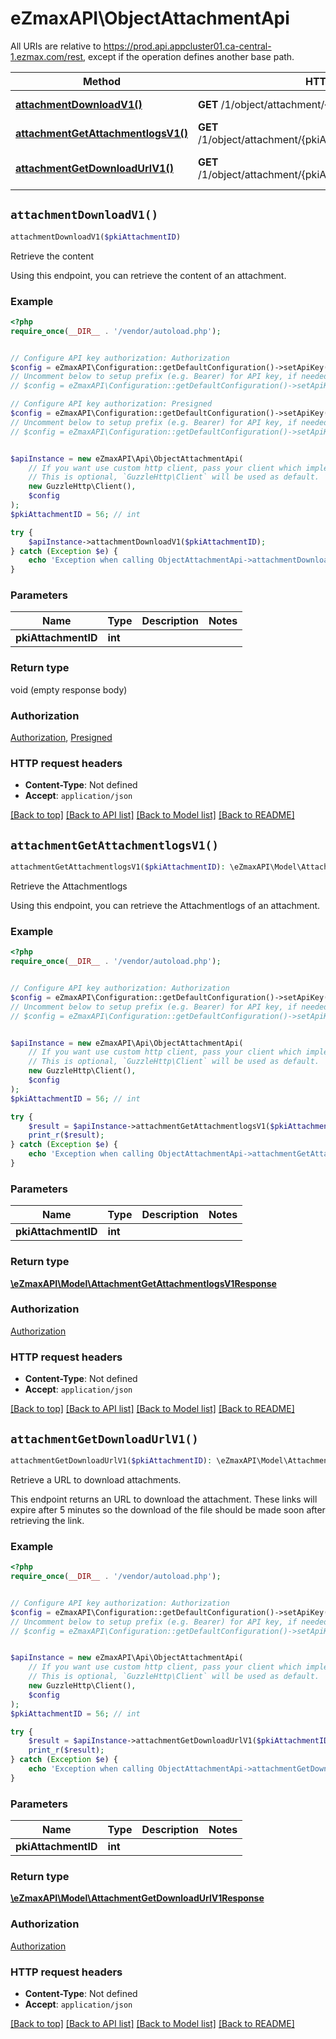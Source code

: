 # eZmaxAPI\ObjectAttachmentApi

All URIs are relative to https://prod.api.appcluster01.ca-central-1.ezmax.com/rest, except if the operation defines another base path.

| Method | HTTP request | Description |
| ------------- | ------------- | ------------- |
| [**attachmentDownloadV1()**](ObjectAttachmentApi.md#attachmentDownloadV1) | **GET** /1/object/attachment/{pkiAttachmentID}/download | Retrieve the content |
| [**attachmentGetAttachmentlogsV1()**](ObjectAttachmentApi.md#attachmentGetAttachmentlogsV1) | **GET** /1/object/attachment/{pkiAttachmentID}/getAttachmentlogs | Retrieve the Attachmentlogs |
| [**attachmentGetDownloadUrlV1()**](ObjectAttachmentApi.md#attachmentGetDownloadUrlV1) | **GET** /1/object/attachment/{pkiAttachmentID}/getDownloadUrl | Retrieve a URL to download attachments. |


## `attachmentDownloadV1()`

```php
attachmentDownloadV1($pkiAttachmentID)
```

Retrieve the content

Using this endpoint, you can retrieve the content of an attachment.

### Example

```php
<?php
require_once(__DIR__ . '/vendor/autoload.php');


// Configure API key authorization: Authorization
$config = eZmaxAPI\Configuration::getDefaultConfiguration()->setApiKey('Authorization', 'YOUR_API_KEY');
// Uncomment below to setup prefix (e.g. Bearer) for API key, if needed
// $config = eZmaxAPI\Configuration::getDefaultConfiguration()->setApiKeyPrefix('Authorization', 'Bearer');

// Configure API key authorization: Presigned
$config = eZmaxAPI\Configuration::getDefaultConfiguration()->setApiKey('sAuthorization', 'YOUR_API_KEY');
// Uncomment below to setup prefix (e.g. Bearer) for API key, if needed
// $config = eZmaxAPI\Configuration::getDefaultConfiguration()->setApiKeyPrefix('sAuthorization', 'Bearer');


$apiInstance = new eZmaxAPI\Api\ObjectAttachmentApi(
    // If you want use custom http client, pass your client which implements `GuzzleHttp\ClientInterface`.
    // This is optional, `GuzzleHttp\Client` will be used as default.
    new GuzzleHttp\Client(),
    $config
);
$pkiAttachmentID = 56; // int

try {
    $apiInstance->attachmentDownloadV1($pkiAttachmentID);
} catch (Exception $e) {
    echo 'Exception when calling ObjectAttachmentApi->attachmentDownloadV1: ', $e->getMessage(), PHP_EOL;
}
```

### Parameters

| Name | Type | Description  | Notes |
| ------------- | ------------- | ------------- | ------------- |
| **pkiAttachmentID** | **int**|  | |

### Return type

void (empty response body)

### Authorization

[Authorization](../../README.md#Authorization), [Presigned](../../README.md#Presigned)

### HTTP request headers

- **Content-Type**: Not defined
- **Accept**: `application/json`

[[Back to top]](#) [[Back to API list]](../../README.md#endpoints)
[[Back to Model list]](../../README.md#models)
[[Back to README]](../../README.md)

## `attachmentGetAttachmentlogsV1()`

```php
attachmentGetAttachmentlogsV1($pkiAttachmentID): \eZmaxAPI\Model\AttachmentGetAttachmentlogsV1Response
```

Retrieve the Attachmentlogs

Using this endpoint, you can retrieve the Attachmentlogs of an attachment.

### Example

```php
<?php
require_once(__DIR__ . '/vendor/autoload.php');


// Configure API key authorization: Authorization
$config = eZmaxAPI\Configuration::getDefaultConfiguration()->setApiKey('Authorization', 'YOUR_API_KEY');
// Uncomment below to setup prefix (e.g. Bearer) for API key, if needed
// $config = eZmaxAPI\Configuration::getDefaultConfiguration()->setApiKeyPrefix('Authorization', 'Bearer');


$apiInstance = new eZmaxAPI\Api\ObjectAttachmentApi(
    // If you want use custom http client, pass your client which implements `GuzzleHttp\ClientInterface`.
    // This is optional, `GuzzleHttp\Client` will be used as default.
    new GuzzleHttp\Client(),
    $config
);
$pkiAttachmentID = 56; // int

try {
    $result = $apiInstance->attachmentGetAttachmentlogsV1($pkiAttachmentID);
    print_r($result);
} catch (Exception $e) {
    echo 'Exception when calling ObjectAttachmentApi->attachmentGetAttachmentlogsV1: ', $e->getMessage(), PHP_EOL;
}
```

### Parameters

| Name | Type | Description  | Notes |
| ------------- | ------------- | ------------- | ------------- |
| **pkiAttachmentID** | **int**|  | |

### Return type

[**\eZmaxAPI\Model\AttachmentGetAttachmentlogsV1Response**](../Model/AttachmentGetAttachmentlogsV1Response.md)

### Authorization

[Authorization](../../README.md#Authorization)

### HTTP request headers

- **Content-Type**: Not defined
- **Accept**: `application/json`

[[Back to top]](#) [[Back to API list]](../../README.md#endpoints)
[[Back to Model list]](../../README.md#models)
[[Back to README]](../../README.md)

## `attachmentGetDownloadUrlV1()`

```php
attachmentGetDownloadUrlV1($pkiAttachmentID): \eZmaxAPI\Model\AttachmentGetDownloadUrlV1Response
```

Retrieve a URL to download attachments.

This endpoint returns an URL to download the attachment.  These links will expire after 5 minutes so the download of the file should be made soon after retrieving the link.

### Example

```php
<?php
require_once(__DIR__ . '/vendor/autoload.php');


// Configure API key authorization: Authorization
$config = eZmaxAPI\Configuration::getDefaultConfiguration()->setApiKey('Authorization', 'YOUR_API_KEY');
// Uncomment below to setup prefix (e.g. Bearer) for API key, if needed
// $config = eZmaxAPI\Configuration::getDefaultConfiguration()->setApiKeyPrefix('Authorization', 'Bearer');


$apiInstance = new eZmaxAPI\Api\ObjectAttachmentApi(
    // If you want use custom http client, pass your client which implements `GuzzleHttp\ClientInterface`.
    // This is optional, `GuzzleHttp\Client` will be used as default.
    new GuzzleHttp\Client(),
    $config
);
$pkiAttachmentID = 56; // int

try {
    $result = $apiInstance->attachmentGetDownloadUrlV1($pkiAttachmentID);
    print_r($result);
} catch (Exception $e) {
    echo 'Exception when calling ObjectAttachmentApi->attachmentGetDownloadUrlV1: ', $e->getMessage(), PHP_EOL;
}
```

### Parameters

| Name | Type | Description  | Notes |
| ------------- | ------------- | ------------- | ------------- |
| **pkiAttachmentID** | **int**|  | |

### Return type

[**\eZmaxAPI\Model\AttachmentGetDownloadUrlV1Response**](../Model/AttachmentGetDownloadUrlV1Response.md)

### Authorization

[Authorization](../../README.md#Authorization)

### HTTP request headers

- **Content-Type**: Not defined
- **Accept**: `application/json`

[[Back to top]](#) [[Back to API list]](../../README.md#endpoints)
[[Back to Model list]](../../README.md#models)
[[Back to README]](../../README.md)
